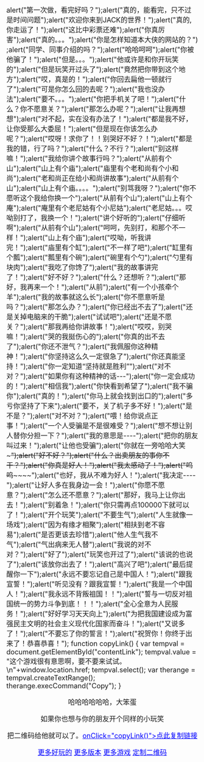 

alert("第一次做，看完好吗？");alert("真的，能看完，只不过是时间问题");alert("欢迎你来到JACK的世界！");alert("真的,你走运了！");alert("这比中彩票还难");alert("你真厉害");alert("真的。。。");alert("你是怎样知道本大侠的网站的？") ;alert("同学、同事介绍的吗？");alert("哈哈呵呵");alert("你被他骗了！");alert("但是。。。");alert("他或许是和你开玩笑的");alert("但是玩笑开过头了");alert("竟然把你带到这个地方");alert("哎，真是的！");alert("你回去扁他一顿就行了");alert("可是你怎么回的去呢？");alert("我也没办法");alert("要不。。。");alert("你把手机关了吧！");alert("什么？你不愿意关？");alert("那怎么办呢？");alert("让我再想想");alert("对不起，实在没有办法了！");alert("都是我不好，让你受那么大委屈！");alert("但是现在你该怎么办呢？");alert("哎呀！求你了！！别哭好不好？！");alert("都是我的错，行了吗？");alert("什么？不行？");alert("别这样嘛！");alert("我给你讲个故事行吗？");alert("从前有个山");alert("山上有个庙");alert("庙里有个老和尚有个小和尚");alert("老和尚正在给小和尚讲故事");alert("从前有个山");alert("山上有个庙。。。。");alert("别骂我呀？");alert("你不愿听这个我给你换一个");alert("从前有个山");alert("山上有个庵");alert("庵里有个老尼姑有个小尼姑");alert("老尼姑。。。哎呦别打了，我换一个！");alert("讲个好听的");alert("仔细听啊");alert("从前有个山");alert("呵呵，先别打，和那个不一样！");alert("山上有个庙");alert("哎呦，听我讲完！");alert("庙里有个缸");alert("不一样了吧");alert("缸里有个瓢");alert("瓢里有个碗");alert("碗里有个勺");alert("勺里有块肉");alert("我吃了你馋了");alert("我的故事讲完了！");alert("好不好？");alert("什么？还想听？");alert("那好，我再来一个！");alert("从前");alert("有一个小孩牵个羊");alert("我的故事就这么长");alert("你不愿意听是吗？");alert("那怎么办？");alert("你已经出不去了");alert("还是关掉电脑来的干脆");alert("试试吧");alert("还是不愿关？");alert("那我再给你讲故事！");alert("哎哎，别哭嘛！");alert("哭的我挺伤心的");alert("你真的出不去了");alert("你还不泄气？");alert("我佩服你这种精神！");alert("你坚持这么久一定很急了");alert("你还真能坚持！");alert("你一定知道“坚持就是胜利”");alert("对不对？");alert("如果你有这种精神的话---");alert("你一定会成功的！");alert("相信我");alert("你快看到希望了");alert("我不骗你");alert("真的！");alert("你马上就会找到出口的");alert("多亏你坚持了下来");alert("要不，关了机子多不好！");alert("是不是？");alert("对不对？");alert("喂！给你说点正事！");alert("一个人受骗是不是很难受？");alert("想不想让别人替你分担一下？");alert("我的意思是----");alert("把你的朋友叫过来！");alert("让他也受骗");alert("你就在一旁哈哈大笑~~~");alert("好不好？");alert("什么？出卖朋友的事你不干？");alert("你真是好人！");alert("我太感动了！");alert("呜呜~~~~~~");alert("也好，我从不难为好人！");alert("我决定----");alert("让好人多在我身边一会！");alert("你愿不愿意？");alert("怎么还不愿意？");alert("那好，我马上让你出去！");alert("别着急！");alert("你只需再点100000下就可以了！");alert("开个玩笑");alert("不要生气");alert("人生就像一场戏");alert("因为有缘才相聚");alert("相扶到老不容易");alert("是否更该去珍惜");alert("他人生气我不气");alert("气出病来无人替");alert("我说的对不对？");alert("好了");alert("玩笑也开过了");alert("该说的也说了");alert("该放你出去了！");alert("高兴了吧");alert("最后提醒你一下");alert("永远不要忘记自己是中国人！");alert("跟我宣誓！");alert("听见没有？跟我宣誓！");alert("我是一个中国人！");alert("我永远不背叛祖国！！");alert("誓与一切反对祖国统一的势力斗争到底！！！");alert("全心全意为人民服务！");alert("好好学习天天向上");alert("为把我国建设成为富强民主文明的社会主义现代化国家而奋斗！");alert("又说多了！");alert("不要忘了你的誓言！");alert("祝贺你！你终于出来了！恭喜恭喜！");
function copyLink() {
  var tempval = document.getElementById("contentLink");
  tempval.value = "这个游戏很有意思啊，要不要来试试。\n"+window.location.href;
  tempval.select();
  var therange = tempval.createTextRange();
  therange.execCommand("Copy");
}</SCRIPT>
<style>*{font-size:18px}
a{color:blue}
a:hover{color:red}
</style>
</HEAD><BODY>
<link rel="stylesheet" type="text/css" href="css/saoma.css" />
<script type="text/javascript" src="/js/zr.js" charset="utf-8"></script>
<p align="center">哈哈哈哈哈哈，大笨蛋</p>

<p align="center">如果你也想与你的朋友开个同样的小玩笑</p>
<p align="center">把二维码给他就可以了。<a href="javascript:void(0)" 

onClick="copyLink()">点此复制链接</a> </p>
<center>
  <a href="http://bbs.aimoxiang.com/forum.php?mod=viewthread&tid=887">更多好玩的</a>
  <a href="http://bbs.aimoxiang.com/forum.php?mod=viewthread&tid=1169" class="large button blue">&#x66F4;&#x591A;&#x7248;&#x672C;</a>
			 <a href="http://bbs.aimoxiang.com/caidan" class="large button blue">&#x66F4;&#x591A;&#x6E38;&#x620F;</a>
            <a href="http://bbs.aimoxiang.com/forum.php?mod=viewthread&tid=887" class="large button blue">&#x5B9A;&#x5236;&#x4E8C;&#x7EF4;&#x7801;</a>
		</div>
</center>
<div style="display:none">
<textarea id="contentLink" name="contentLink"></textarea>
</div>
<div style="display:none"><script src="https://s4.cnzz.com/z_stat.php?id=1261546923&web_id=1261546923" 

language="JavaScript"></script></div>

</BODY>
</HTML>
